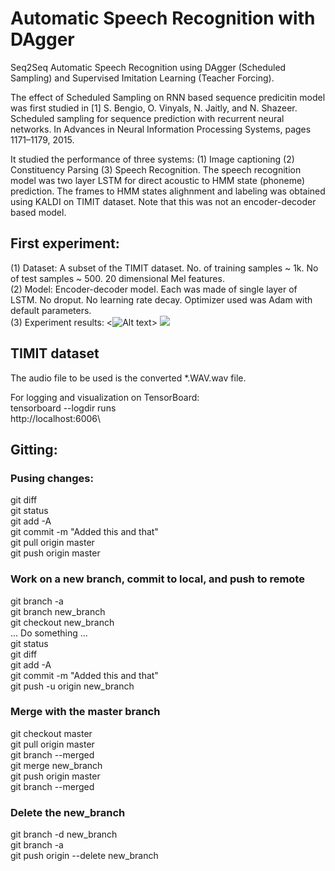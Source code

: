 # Automatic Speech Recognition with DAgger
Seq2Seq Automatic Speech Recognition using DAgger (Scheduled Sampling) and Supervised Imitation Learning (Teacher Forcing).


The effect of Scheduled Sampling on RNN based sequence predicitin model was first studied in [1] S. Bengio, O. Vinyals, N. Jaitly, and N. Shazeer. Scheduled sampling for sequence prediction with recurrent neural networks. In Advances in Neural Information Processing Systems, pages 1171–1179, 2015.

It studied the performance of three systems: (1) Image captioning (2) Constituency Parsing (3) Speech Recognition. The speech recognition model was two layer LSTM for direct acoustic to HMM state (phoneme) prediction. The frames to HMM states alighnment and labeling was obtained using KALDI on TIMIT dataset. Note that this was not an encoder-decoder based model.


## First experiment:
(1) Dataset: A subset of the TIMIT dataset. No. of training samples ~ 1k. No of test samples ~ 500. 20 dimensional Mel features.\
(2) Model: Encoder-decoder model. Each was made of single layer of LSTM. No droput. No learning rate decay. Optimizer used was Adam with default parameters.\
(3) Experiment results:
<![Alt text](https://github.com/arndmghsh/ASR-ScheduledSampling/blob/master/plots/Test_CER.svg)>
<img src="https://github.com/arndmghsh/ASR-ScheduledSampling/blob/master/plots/Test_CER.svg">



## TIMIT dataset
The audio file to be used is the converted *.WAV.wav file.




For logging and visualization on TensorBoard:\
tensorboard --logdir runs\
http://localhost:6006\

## Gitting:
### Pusing changes:
git diff\
git status\
git add -A\
git commit -m "Added this and that"\
git pull origin master\
git push origin master
### Work on a new branch, commit to local, and push to remote
git branch -a\
git branch new_branch\
git checkout new_branch\
... Do something ...\
git status\
git diff\
git add -A\
git commit -m "Added this and that"\
git push -u origin new_branch
### Merge with the master branch
git checkout master\
git pull origin master\
git branch --merged\
git merge new_branch\
git push origin master\
git branch --merged
### Delete the new_branch
git branch -d new_branch\
git branch -a\
git push origin --delete new_branch
